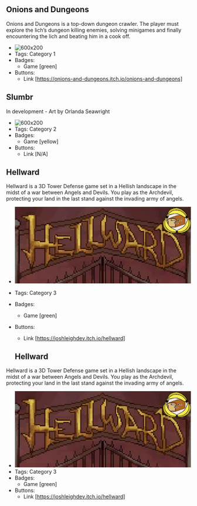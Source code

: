 ## Onions and Dungeons
Onions and Dungeons is a top-down dungeon crawler. The player must explore the lich’s dungeon killing enemies, solving minigames and finally encountering the lich and beating him in a cook off.
- ![600x200](https://i.imgur.com/eMU2yx1.png)
- Tags: Category 1
- Badges:
  - Game [green]
- Buttons:
  - Link [https://onions-and-dungeons.itch.io/onions-and-dungeons]

## Slumbr
In development - Art by Orlanda Seawright
- ![600x200](../assets/Title_Mockup.png)
- Tags: Category 2
- Badges:
  - Game [yellow]
- Buttons:
  - Link [N/A]

## Hellward
Hellward is a 3D Tower Defense game set in a Hellish landscape in the midst of a war between Angels and Devils. You play as the Archdevil, protecting your land in the last stand against the invading army of angels.
- ![600x260](../assets/Hellward.jpg)
- Tags: Category 3
- Badges:
  - Game [green]
- Buttons:
  - Link [https://joshleighdev.itch.io/hellward]

  ## Hellward
Hellward is a 3D Tower Defense game set in a Hellish landscape in the midst of a war between Angels and Devils. You play as the Archdevil, protecting your land in the last stand against the invading army of angels.
- ![600x260](../assets/Hellward.jpg)
- Tags: Category 3
- Badges:
  - Game [green]
- Buttons:
  - Link [https://joshleighdev.itch.io/hellward]
  